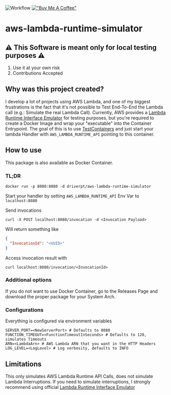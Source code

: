 ![Workflow](https://github.com/driverpt/aws-lambda-runtime-simulator/actions/workflows/pr.yml/badge.svg)
[!["Buy Me A Coffee"](https://www.buymeacoffee.com/assets/img/custom_images/orange_img.png)](https://www.buymeacoffee.com/driverpt)

# aws-lambda-runtime-simulator

## ⚠️ This Software is meant only for local testing purposes ⚠️
1. Use it at your own risk
2. Contributions Accepted

## Why was this project created?
I develop a lot of projects using AWS Lambda, and one of my biggest frustrations is the fact
that it's not possible to Test End-To-End the Lambda call (e.g.: Simulate the real Lambda Call).
Currently, AWS provides a [Lambda Runtime Interface Emulator](https://github.com/aws/aws-lambda-runtime-interface-emulator)
for testing purposes, but you're required to create a Docker Image and wrap your "executable" into the Container Entrypoint.
The goal of this is to use [TestContainers](https://www.testcontainers.org/) and just start your lambda Handler with `AWS_LAMBDA_RUNTIME_API`
pointing to this container.

## How to use
This package is also available as Docker Container.

### TL;DR
```shell
docker run -p 8080:8080 -d driverpt/aws-lambda-runtime-simulator
```

Start your handler by setting `AWS_LAMBDA_RUNTIME_API` Env Var to `localhost:8080`

Send invocations
```shell
curl -X POST localhost:8080/invocation -d <Invocation Payload>
```

Will return something like
```json
{
  "InvocationId": "<UUID>"
}
```

Access invocation result with
```shell
curl localhost:8080/invocation/<InvocationId>
```

### Additional options
If you do not want to use Docker Container, go to the Releases Page and download the proper package for your System Arch.

### Configurations
Everything is configured via environment variables

```shell
SERVER_PORT=<NewServerPort> # Defaults to 8080
FUNCTION_TIMEOUT=<FunctionTimeoutInSeconds> # Defaults to 120, simulates Timeouts
ARN=<LambdaArn> # AWS Lambda ARN that you want in the HTTP Headers
LOG_LEVEL=<LogLevel> # Log verbosity, defaults to INFO
```

## Limitations
This only simulates AWS Lambda Runtime API Calls, does not simulate Lambda Interruptions.
If you need to simulate interruptions, I strongly recommend using official [Lambda Runtime Interface Emulator](https://github.com/aws/aws-lambda-runtime-interface-emulator)
